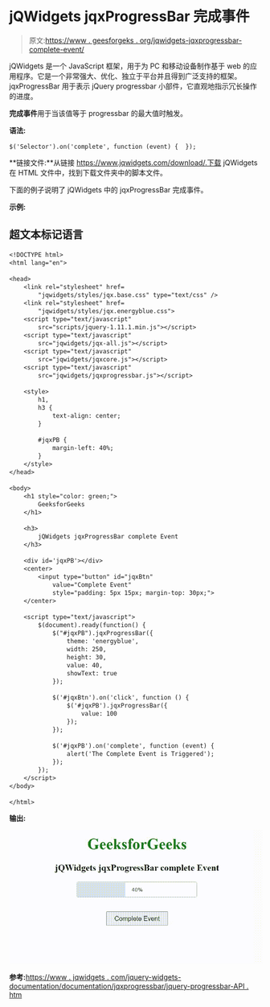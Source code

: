 # jQWidgets jqxProgressBar 完成事件

> 原文:[https://www . geesforgeks . org/jqwidgets-jqxprogressbar-complete-event/](https://www.geeksforgeeks.org/jqwidgets-jqxprogressbar-complete-event/)

jQWidgets 是一个 JavaScript 框架，用于为 PC 和移动设备制作基于 web 的应用程序。它是一个非常强大、优化、独立于平台并且得到广泛支持的框架。jqxProgressBar 用于表示 jQuery progressbar 小部件，它直观地指示冗长操作的进度。

**完成事件**用于当该值等于 progressbar 的最大值时触发。

**语法:**

```
$('Selector').on('complete', function (event) {  }); 
```

**链接文件:**从链接 https://www.jqwidgets.com/download/.下载 jQWidgets 在 HTML 文件中，找到下载文件夹中的脚本文件。

> <link rel="”stylesheet”" href="”jqwidgets/styles/jqx.base.css”" type="”text/css”">
> 
> <link rel="”stylesheet”" href="”jqwidgets/styles/jqx.energyblue.css”" type="”text/css”">

下面的例子说明了 jQWidgets 中的 jqxProgressBar 完成事件。

**示例:**

## 超文本标记语言

```
<!DOCTYPE html>
<html lang="en">

<head>
    <link rel="stylesheet" href=
        "jqwidgets/styles/jqx.base.css" type="text/css" />
    <link rel="stylesheet" href=
        "jqwidgets/styles/jqx.energyblue.css">
    <script type="text/javascript" 
        src="scripts/jquery-1.11.1.min.js"></script>
    <script type="text/javascript" 
        src="jqwidgets/jqx-all.js"></script>
    <script type="text/javascript" 
        src="jqwidgets/jqxcore.js"></script>
    <script type="text/javascript" 
        src="jqwidgets/jqxprogressbar.js"></script>

    <style>
        h1,
        h3 {
            text-align: center;
        }

        #jqxPB {
            margin-left: 40%;
        }
    </style>
</head>

<body>
    <h1 style="color: green;">
        GeeksforGeeks
    </h1>

    <h3>
        jQWidgets jqxProgressBar complete Event
    </h3>

    <div id='jqxPB'></div>
    <center>
        <input type="button" id="jqxBtn" 
            value="Complete Event" 
            style="padding: 5px 15px; margin-top: 30px;">
    </center>

    <script type="text/javascript">
        $(document).ready(function() {
            $("#jqxPB").jqxProgressBar({
                theme: 'energyblue',
                width: 250,
                height: 30,
                value: 40,
                showText: true
            });

            $('#jqxBtn').on('click', function () {
                $('#jqxPB').jqxProgressBar({
                    value: 100
                });
            });

            $('#jqxPB').on('complete', function (event) {
                alert('The Complete Event is Triggered');
            });
        });
    </script>
</body>

</html>
```

**输出:**

![](img/51155238bafc4b1c2d2dd02271e5c1ea.png)

**参考:**[https://www . jqwidgets . com/jquery-widgets-documentation/documentation/jqxprogressbar/jquery-progressbar-API . htm](https://www.jqwidgets.com/jquery-widgets-documentation/documentation/jqxprogressbar/jquery-progressbar-api.htm)